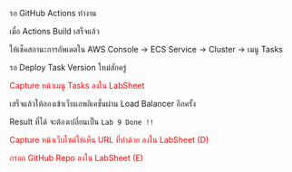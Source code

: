 รอ GitHub Actions ทำงาน

เมื่อ Actions Build เสร็จแล้ว

ให้เช็คสถานะการอัพเดตใน AWS Console -> ECS Service -> Cluster -> เมนู Tasks

รอ Deploy Task Version ใหม่สักครู่

<span style="color:red">Capture หน้าเมนู Tasks ลงใน LabSheet</span>

เสร็จแล้วให้ลองเข้าเว็บแอพลิเคชั่นผ่าน Load Balancer อีกครั้ง

Result ที่ได้ จะต้องเปลี่ยนเป็น `Lab 9 Done !!`

<span style="color:red">Capture หน้าเว็บไซต์ให้เห็น URL ที่ทำด้วย ลงใน LabSheet (D)</span>

<span style="color:red">กรอก GitHub Repo ลงใน LabSheet (E)</span>
